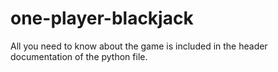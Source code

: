 # one-player-blackjack

All you need to know about the game is included in the header documentation of the python file.
